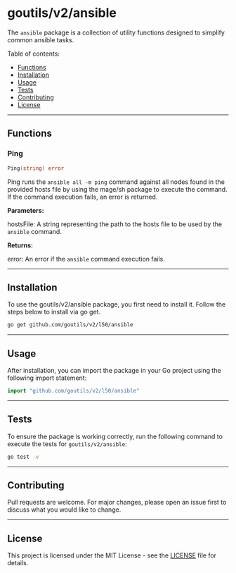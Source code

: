 # goutils/v2/ansible

The `ansible` package is a collection of utility functions
designed to simplify common ansible tasks.

Table of contents:

- [Functions](#functions)
- [Installation](#installation)
- [Usage](#usage)
- [Tests](#tests)
- [Contributing](#contributing)
- [License](#license)

---

## Functions

### Ping

```go
Ping(string) error
```

Ping runs the `ansible all -m ping` command against
all nodes found in the provided hosts file by using the
mage/sh package to execute the command. If the command
execution fails, an error is returned.

**Parameters:**

hostsFile: A string representing the path to the hosts
file to be used by the `ansible` command.

**Returns:**

error: An error if the `ansible` command execution fails.

---

## Installation

To use the goutils/v2/ansible package, you first need to install it.
Follow the steps below to install via go get.

```bash
go get github.com/goutils/v2/l50/ansible
```

---

## Usage

After installation, you can import the package in your Go project
using the following import statement:

```go
import "github.com/goutils/v2/l50/ansible"
```

---

## Tests

To ensure the package is working correctly, run the following
command to execute the tests for `goutils/v2/ansible`:

```bash
go test -v
```

---

## Contributing

Pull requests are welcome. For major changes,
please open an issue first to discuss what
you would like to change.

---

## License

This project is licensed under the MIT
License - see the [LICENSE](../LICENSE)
file for details.
